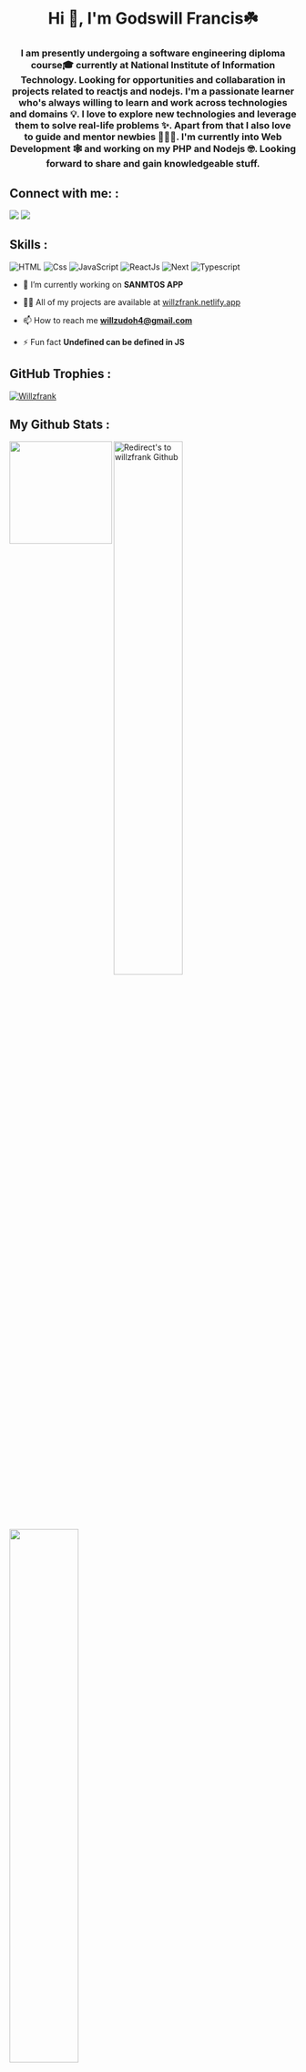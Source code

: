 <h1 align="center">Hi 👋, I'm Godswill Francis☘️</h1>
<h3 align="center">I am presently undergoing a software engineering diploma course🎓 currently at National Institute of Information Technology. Looking for opportunities and collabaration in projects related to reactjs and nodejs. I'm a passionate learner who's always willing to learn and work across technologies and domains 💡. I love to explore new technologies and leverage them to solve real-life problems ✨. Apart from that I also love to guide and mentor newbies 👨🏻‍💻. I'm currently into Web Development 🕸️ and working on my PHP and Nodejs 🤓. Looking forward to share and gain knowledgeable stuff.</h3>

## **Connect with me: :**
<p align="left">
 <a href="https://www.linkedin.com/in/godswill-udoh-653669b7/" target="_blank" rel="noreferrer"><img src="https://img.shields.io/badge/linkedin-%230077B5.svg?style=for-the-badge&logo=linkedin&logoColor=white"/></a> 
 <a href="https://twitter.com/willsfranktweet" target="_blank" rel="noreferrer"><img src="https://img.shields.io/badge/Twitter-%231DA1F2.svg?style=for-the-badge&logo=Twitter&logoColor=white"/></a>
</p>

## **Skills :**

<p align="left">
<img src="https://img.shields.io/badge/html5-%23E34F26.svg?style=for-the-badge&logo=html5&logoColor=white" alt="HTML" />
<img src="https://img.shields.io/badge/css3-%231572B6.svg?style=for-the-badge&logo=css3&logoColor=white" alt="Css" />
<img src="https://img.shields.io/badge/javascript-%23323330.svg?style=for-the-badge&logo=javascript&logoColor=%23F7DF1E" alt="JavaScript" />
<img src="https://img.shields.io/badge/react-%2320232a.svg?style=for-the-badge&logo=react&logoColor=%2361DAFB" alt="ReactJs"/>
<img src="https://img.shields.io/badge/Next-black?style=for-the-badge&logo=next.js&logoColor=white" alt="Next" />
<img src="https://img.shields.io/badge/typescript-%23007ACC.svg?style=for-the-badge&logo=typescript&logoColor=white" alt="Typescript" />
</p>

- 🔭 I’m currently working on **SANMTOS APP**

- 👨‍💻 All of my projects are available at [willzfrank.netlify.app](willzfrank.netlify.app)

- 📫 How to reach me **willzudoh4@gmail.com**

- ⚡ Fun fact **Undefined can be defined in JS**



## **GitHub Trophies :**

<p align="centre">
<a href="https://github.com/Willzfrank"><img src="https://github-profile-trophy.vercel.app/?username=Willzfrank&rank=S,A,AA,AAA,SECRET,B,C&row=1&theme=flat&no-frame=true" alt="Willzfrank"/></a>
</p>

## **My Github Stats :**

<p align="left">
 
<img align="left" height="180em" src="https://github-readme-stats-eight-theta.vercel.app/api/top-langs/?username=willzfrank&layout=compact&langs_count=8&theme=dark"/>

  
<a href="https://github.com/willzfrank">
<img width="49%" title="Redirect's to willzfrank Github" src="https://github-readme-streak-stats.herokuapp.com/?user=willzfrank&theme=dark&theme=black-ice&stroke=0000" /></a>

 <a href="https://github.com/willzfrank" title="Redirect's to willzfrank's Github">
<img width="49%" src="https://github-readme-stats.vercel.app/api?username=willzfrank&show_icons=true&theme=dark&count_private=true&text_color=d3d3d3&icon_color=00E6FE&title_color=00E6FE" /></a>
</p>
